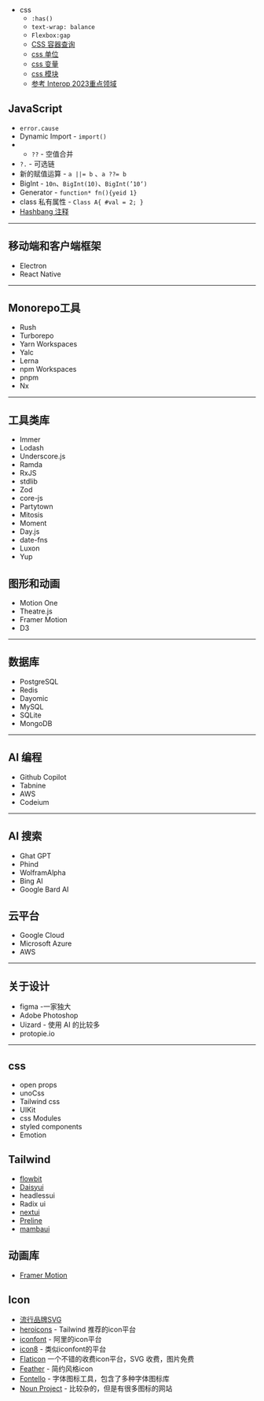 
- css
	- `:has()`
	- `text-wrap: balance`
	- `Flexbox:gap`
	- [CSS 容器查询](https://developer.mozilla.org/zh-CN/docs/Web/CSS/CSS_container_queries)
	- [css 单位](https://developer.mozilla.org/zh-CN/docs/Web/CSS/length)
	- [css 变量](https://open-props.style/)
	- [css 模块](https://github.com/css-modules/css-modules)
	- [参考 Interop 2023重点领域](https://web.dev/blog/interop-2023?hl=zh-cn#**the_interop_2023_focus_areas**)


## JavaScript

- `error.cause`
- Dynamic Import - `import()`
- - `??` - 空值合并
- `?.` - 可选链
- 新的赋值运算 - `a ||= b` 、`a ??= b`
- BigInt - `10n`、`BigInt(10)`、`BigInt(’10‘)`
- Generator - `function* fn(){yeid 1}`
- class 私有属性 - `Class A{ #val = 2; }`
- [Hashbang 注释](https://developer.mozilla.org/zh-CN/docs/Web/JavaScript/Reference/Lexical_grammar#hashbang_%E6%B3%A8%E9%87%8A)

--- 
## 移动端和客户端框架

- Electron
- React Native


----
## Monorepo工具

- Rush
- Turborepo
- Yarn Workspaces
- Yalc
- Lerna
- npm Workspaces
- pnpm
- Nx

----
## 工具类库

- Immer
- Lodash
- Underscore.js
- Ramda
- RxJS
- stdlib
- Zod
- core-js
- Partytown
- Mitosis
- Moment
- Day.js
- date-fns
- Luxon
- Yup

## 图形和动画

- Motion One
- Theatre.js
- Framer Motion
- D3

---

## 数据库

- PostgreSQL
- Redis
- Dayomic
- MySQL
- SQLite
- MongoDB

---
## AI 编程

- Github Copilot
- Tabnine
- AWS
- Codeium

---
## AI 搜索

- Ghat GPT
- Phind
- WolframAlpha
- Bing AI
- Google Bard AI

## 云平台

- Google Cloud
- Microsoft Azure
- AWS


--- 
## 关于设计

- figma -一家独大
- Adobe Photoshop 
- Uizard - 使用 AI 的比较多
- protopie.io

---
## css

- open props
- unoCss
- Tailwind css
- UIKit
- css Modules
- styled components
- Emotion



## Tailwind

- [flowbit](www.flowbite.com)
-  [Daisyui](https://daisyui.com/)
- headlessui
- Radix ui
- [nextui](https://nextui.org/docs/guide/introduction)
- [Preline](https://preline.co/)
- [mambaui](https://mambaui.com/components/banner)
## 动画库

- [Framer Motion](https://www.framer.com/motion/)

## Icon

- [流行品牌SVG](https://simpleicons.org/)
- [heroicons](https://heroicons.com/) - Tailwind 推荐的icon平台
- [iconfont](https://www.iconfont.cn/) - 阿里的icon平台
- [icon8](https://icons8.com/) - 类似iconfont的平台
- [Flaticon](https://www.flaticon.com/) 一个不错的收费icon平台，SVG 收费，图片免费
- [Feather](https://feathericons.com/) - 简约风格icon
- [Fontello](https://fontello.com/) - 字体图标工具，包含了多种字体图标库
- [Noun Project](https://thenounproject.com/) - 比较杂的，但是有很多图标的网站